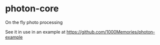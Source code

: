 photon-core
===========

On the fly photo processing

See it in use in an example at https://github.com/1000Memories/photon-example
